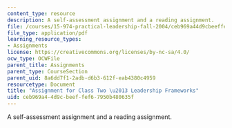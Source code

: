 ```yaml
---
content_type: resource
description: A self-assessment assignment and a reading assignment.
file: /courses/15-974-practical-leadership-fall-2004/ceb969a44d9cbeeffef67950b480635f_1st_assignmt.pdf
file_type: application/pdf
learning_resource_types:
- Assignments
license: https://creativecommons.org/licenses/by-nc-sa/4.0/
ocw_type: OCWFile
parent_title: Assignments
parent_type: CourseSection
parent_uid: 8a6dd7f1-2adb-d6b3-612f-eab4380c4959
resourcetype: Document
title: "Assignment for Class Two \u2013 Leadership Frameworks"
uid: ceb969a4-4d9c-beef-fef6-7950b480635f
---
```

A self-assessment assignment and a reading assignment.